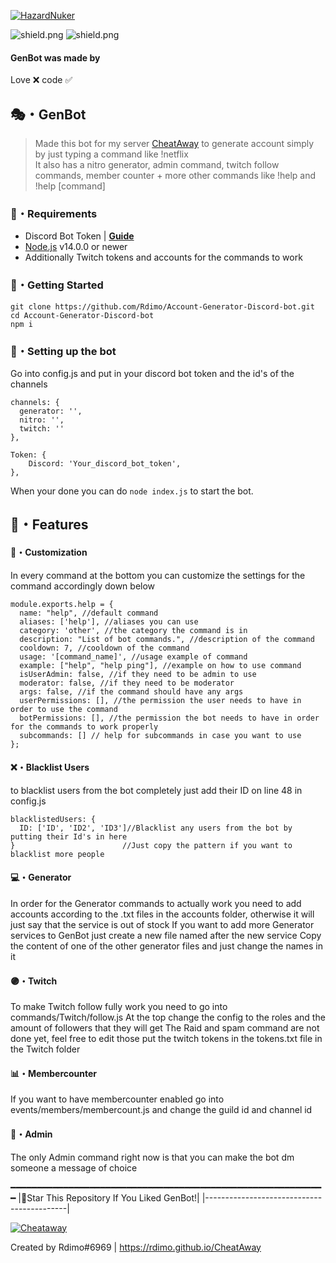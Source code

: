 <p align= center</p><a href="https://rdimo.github.io/CheatAway/" target="_blank"><img src="https://i.imgur.com/cpjB0Ae.png" alt="HazardNuker"></a>

<img src="https://img.shields.io/github/watchers/Rdimo/Account-Generator-Discord-bot?color=808080&label=Watchers" alt="shield.png"></a>
<img src="https://img.shields.io/github/stars/Rdimo/Account-Generator-Discord-bot?color=808080&label=Stars" alt="shield.png"></a>

#### GenBot was made by
Love ❌
code ✅

## 🎭・GenBot
> Made this bot for my server [CheatAway](https://rdimo.github.io/CheatAway) to generate account simply by just typing a command like !netflix                             
> It also has a nitro generator, admin command, twitch follow commands, member counter + more other commands like !help and !help [command]

### 🔖・Requirements
* Discord Bot Token | **[Guide](https://discordjs.guide/preparations/setting-up-a-bot-application.html#creating-your-bot)**
* [Node.js](https://nodejs.org/en/) v14.0.0 or newer
* Additionally Twitch tokens and accounts for the commands to work

### 🚀・Getting Started
```
git clone https://github.com/Rdimo/Account-Generator-Discord-bot.git
cd Account-Generator-Discord-bot
npm i
```

### 📁・Setting up the bot
Go into config.js and put in your discord bot token
and the id's of the channels
```
channels: {
  generator: '',
  nitro: '',
  twitch: ''
},

Token: {
    Discord: 'Your_discord_bot_token',
},
```
When your done you can do `node index.js` to start the bot.

## 🔰・Features

#### 💾・Customization
In every command at the bottom you can customize the settings for the command accordingly down below
```
module.exports.help = {
  name: "help", //default command 
  aliases: ['help'], //aliases you can use
  category: 'other', //the category the command is in
  description: "List of bot commands.", //description of the command
  cooldown: 7, //cooldown of the command
  usage: '[command_name]', //usage example of command
  example: ["help", "help ping"], //example on how to use command
  isUserAdmin: false, //if they need to be admin to use
  moderator: false, //if they need to be moderator
  args: false, //if the command should have any args
  userPermissions: [], //the permission the user needs to have in order to use the command
  botPermissions: [], //the permission the bot needs to have in order for the commands to work properly
  subcommands: [] // help for subcommands in case you want to use
};
```

#### ❌・Blacklist Users
to blacklist users from the bot completely just add their ID on line 48 in config.js
```
blacklistedUsers: {
  ID: ['ID', 'ID2', 'ID3']//Blacklist any users from the bot by putting their Id's in here
}                        //Just copy the pattern if you want to blacklist more people
```

#### 💻・Generator
In order for the Generator commands to actually work you need to add accounts according to the .txt files in the accounts folder, otherwise it will just say that the service is out of stock
If you want to add more Generator services to GenBot just create a new file named after the new service 
Copy the content of one of the other generator files and just change the names in it

#### 🟣・Twitch
To make Twitch follow fully work you need to go into commands/Twitch/follow.js
At the top change the config to the roles and the amount of followers that they will get
The Raid and spam command are not done yet, feel free to edit those
put the twitch tokens in the tokens.txt file in the Twitch folder

#### 📊・Membercounter
If you want to have membercounter enabled go into events/members/membercount.js and change the guild id and channel id

#### 🧬・Admin
The only Admin command right now is that you can make the bot dm someone a message of choice

━━━━━━━━━━━━━━━━━━━━━━━━━━━━━━━━━━━━━━━━━━━━━━━━━━━━━━━━━━━━
|🌟Star This Repository If You Liked GenBot!|
|-------------------------------------------|

<a href="https://rdimo.github.io/CheatAway/" target="_blank"><img src="https://discordapp.com/api/guilds/864857288584724500/widget.png?style=banner2" alt="Cheataway"/></a>

Created by Rdimo#6969 | https://rdimo.github.io/CheatAway
